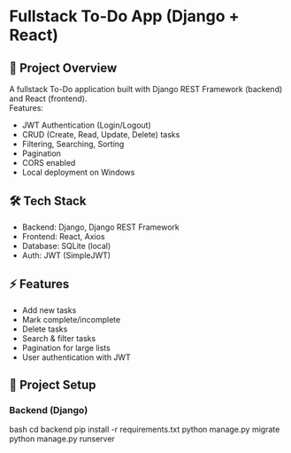 

# Fullstack To-Do App (Django + React)

## 🚀 Project Overview
A fullstack To-Do application built with Django REST Framework (backend) and React (frontend).  
Features:
- JWT Authentication (Login/Logout)
- CRUD (Create, Read, Update, Delete) tasks
- Filtering, Searching, Sorting
- Pagination
- CORS enabled
- Local deployment on Windows

## 🛠 Tech Stack
- Backend: Django, Django REST Framework
- Frontend: React, Axios
- Database: SQLite (local)
- Auth: JWT (SimpleJWT)

## ⚡ Features
- Add new tasks
- Mark complete/incomplete
- Delete tasks
- Search & filter tasks
- Pagination for large lists
- User authentication with JWT

## 📂 Project Setup
### Backend (Django)
bash
cd backend
pip install -r requirements.txt
python manage.py migrate
python manage.py runserver

